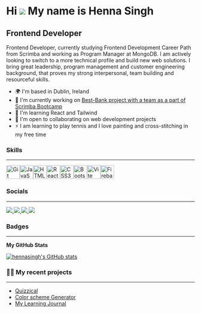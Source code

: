 Hi ![](https://user-images.githubusercontent.com/18350557/176309783-0785949b-9127-417c-8b55-ab5a4333674e.gif) My name is Henna Singh
===================================================================================================================================

Frontend Developer
------------------

Frontend Developer, currently studying Frontend Development Career Path from Scrimba and working as Program Manager at MongoDB. I am actively looking to switch to a more technical profile and build new web solutions. I bring great leadership, program management and customer engineering background, that proves my strong interpersonal, team building and resourceful skills.

* 🌍  I'm based in Dublin, Ireland
* 🚀  I'm currently working on [Best-Bank project with a team as a part of Scrimba Bootcamp](http://github.com/hennasingh/best-bank)
* 🧠  I'm learning React and Tailwind
* 🤝  I'm open to collaborating on web development projects
* ⚡  I am learning to play tennis and I love painting and cross-stitching in my free time



### Skills
--------------------

<p align="left">
<a href="https://git-scm.com/" target="_blank" rel="noreferrer"><img src="https://raw.githubusercontent.com/danielcranney/readme-generator/main/public/icons/skills/git-colored.svg" width="36" height="36" alt="Git" /></a><a href="https://developer.mozilla.org/en-US/docs/Web/JavaScript" target="_blank" rel="noreferrer"><img src="https://raw.githubusercontent.com/danielcranney/readme-generator/main/public/icons/skills/javascript-colored.svg" width="36" height="36" alt="JavaScript" /></a><a href="https://developer.mozilla.org/en-US/docs/Glossary/HTML5" target="_blank" rel="noreferrer"><img src="https://raw.githubusercontent.com/danielcranney/readme-generator/main/public/icons/skills/html5-colored.svg" width="36" height="36" alt="HTML5" /></a><a href="https://reactjs.org/" target="_blank" rel="noreferrer"><img src="https://raw.githubusercontent.com/danielcranney/readme-generator/main/public/icons/skills/react-colored.svg" width="36" height="36" alt="React" /></a><a href="https://www.w3.org/TR/CSS/#css" target="_blank" rel="noreferrer"><img src="https://raw.githubusercontent.com/danielcranney/readme-generator/main/public/icons/skills/css3-colored.svg" width="36" height="36" alt="CSS3" /></a><a href="https://getbootstrap.com/" target="_blank" rel="noreferrer"><img src="https://raw.githubusercontent.com/danielcranney/readme-generator/main/public/icons/skills/bootstrap-colored.svg" width="36" height="36" alt="Bootstrap" /></a><a href="https://vitejs.dev/" target="_blank" rel="noreferrer"><img src="https://raw.githubusercontent.com/danielcranney/readme-generator/main/public/icons/skills/vite-colored.svg" width="36" height="36" alt="Vite" /></a><a href="https://firebase.google.com/" target="_blank" rel="noreferrer"><img src="https://raw.githubusercontent.com/danielcranney/readme-generator/main/public/icons/skills/firebase-colored.svg" width="36" height="36" alt="Firebase" /></a>
</p>

### Socials
-----------------

<p align="left"> 
  
<a href="https://www.linkedin.com/in/hennasingh" target="_blank" rel="noreferrer">
 <img src="https://img.shields.io/badge/LinkedIn-0077B5?style=for-the-badge&logo=linkedin&logoColor=white"/>
</a>

<a href="https://hashnode.com/@hennasingh.hashnode.dev" target="_blank" rel="noreferrer"> 
  <img src="https://img.shields.io/badge/Hashnode-2962FF?style=for-the-badge&logo=hashnode&logoColor=white" />
</a> 


<a href="http://www.medium.com/@hennasingh" target="_blank" rel="noreferrer"> 
  <img src="	https://img.shields.io/badge/Medium-12100E?style=for-the-badge&logo=medium&logoColor=white" />
</a> 

<a href="https://www.x.com/henna_dev" target="_blank" rel="noreferrer"> 
  <img src="https://img.shields.io/badge/Twitter-1DA1F2?style=for-the-badge&logo=twitter&logoColor=white" />
</a>
</p>

### Badges
---------------

<b>My GitHub Stats</b>

<a href="http://www.github.com/hennasingh"><img src="https://github-readme-stats.vercel.app/api?username=hennasingh&show_icons=true&hide=&count_private=true&title_color=0891b2&text_color=ffffff&icon_color=0891b2&bg_color=1c1917&hide_border=true&show_icons=true" alt="hennasingh's GitHub stats" /></a>


### 👩‍💻 My recent projects 
-------------------------------
- <a href="https://quizz-with-react.netlify.app/"> Quizzical</a>
- <a href="https://generate-colorscheme.netlify.app/"> Color scheme Generator </a>
- <a href="https://mylearning-digest.netlify.app/"> My Learning Journal </a>




